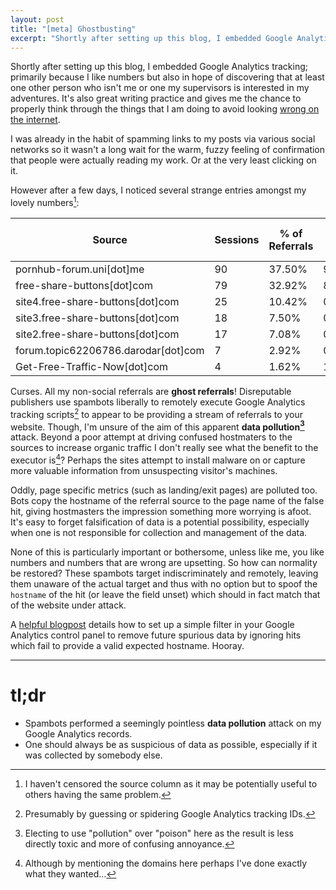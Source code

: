 ```yaml
---
layout: post
title: "[meta] Ghostbusting"
excerpt: "Shortly after setting up this blog, I embedded Google Analytics tracking; primarily because I like numbers. Sadly someone appears to be messing with my numbers."
---
```


Shortly after setting up this blog, I embedded Google Analytics tracking; primarily because I like numbers
but also in hope of discovering that at least one other person who isn't me or one my supervisors is interested
in my adventures. It's also great writing practice and gives me the chance to properly think through the things that
I am doing to avoid looking [wrong on the internet](https://xkcd.com/386/).

I was already in the habit of spamming links to my posts via various social networks so it wasn't a long
wait for the warm, fuzzy feeling of confirmation that people were actually reading my work. Or at the very
least clicking on it.

However after a few days, I noticed several strange entries amongst my lovely numbers[^0]:

| Source                          | Sessions | % of Referrals | Bounce Rate | Pages / Session | Avg. Session Duration |
|---------------------------------|----------|----------------|-------------|-----------------|-----------------------|
| pornhub-forum.uni\[dot\]me            | 90       | 37.50%         | 97.78%      | 1.02            | 00:00:05              |
| free-share-buttons\[dot\]com          | 79       | 32.92%         | 8.86%       | 1.91            | 00:01:24              |
| site4.free-share-buttons\[dot\]com    | 25       | 10.42%         | 0.00%       | 2.00            | 00:01:32              |
| site3.free-share-buttons\[dot\]com    | 18       | 7.50%          | 0.00%       | 2.00            | 00:01:27              |
| site2.free-share-buttons\[dot\]com    | 17       | 7.08%          | 0.00%       | 2.00            | 00:01:28              |
| forum.topic62206786.darodar\[dot\]com | 7        | 2.92%          | 0.00%       | 3.00            | 00:00:00              |
| Get-Free-Traffic-Now\[dot\]com        | 4        | 1.62%          | 100.00%     | 1.00            | 00:00:00              |

Curses. All my non-social referrals are **ghost referrals**! Disreputable publishers use spambots liberally to remotely
execute Google Analytics tracking scripts[^1] to appear to be providing a stream of referrals to your
website. Though, I'm unsure of the aim of this apparent **data pollution[^2]** attack. Beyond a poor attempt
at driving confused hostmaters to the sources to increase organic traffic I don't really see
what the benefit to the executor is[^3]? Perhaps the sites attempt to install malware on or capture more
valuable information from unsuspecting visitor's machines.

Oddly, page specific metrics (such as landing/exit pages) are polluted too. Bots copy the hostname of the
referral source to the page name of the false hit, giving hostmasters the impression something more worrying
is afoot. It's easy to forget falsification of data is a potential possibility, especially when one is not
responsible for collection and management of the data.

None of this is particularly important or bothersome, unless like me, you like numbers and numbers that are
wrong are upsetting. So how can normality be restored? These spambots target indiscriminately and remotely,
leaving them unaware of the actual target and thus with no option but to spoof the `hostname` of the hit
(or leave the field unset) which should in fact match that of the website under attack.

A [helpful blogpost](http://www.ohow.co/stop-adult-referral-spam-ga/) details how to set up a simple filter
in your Google Analytics control panel to remove future spurious data by ignoring hits which fail to provide
a valid expected hostname. Hooray.

* * *

# tl;dr
* Spambots performed a seemingly pointless **data pollution** attack on my Google Analytics records.
* One should always be as suspicious of data as possible, especially if it was collected by somebody else.

[^0]: I haven't censored the source column as it may be potentially useful to others having the same problem.

[^1]: Presumably by guessing or spidering Google Analytics tracking IDs.

[^2]: Electing to use "pollution" over "poison" here as the result is less directly toxic and more of
    confusing annoyance.
    
[^3]: Although by mentioning the domains here perhaps I've done exactly what they wanted...
